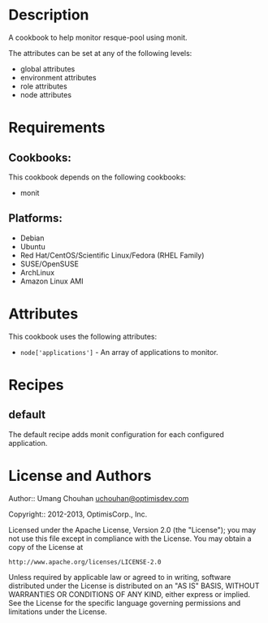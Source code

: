Description
===========

A cookbook to help monitor resque-pool using monit.

The attributes can be set at any of the following levels:

* global attributes
* environment attributes
* role attributes
* node attributes

Requirements
============

## Cookbooks:

This cookbook depends on the following cookbooks:

* monit

## Platforms:

* Debian
* Ubuntu
* Red Hat/CentOS/Scientific Linux/Fedora (RHEL Family)
* SUSE/OpenSUSE
* ArchLinux
* Amazon Linux AMI

Attributes
==========

This cookbook uses the following attributes: 

* `node['applications']` - An array of applications to monitor.

Recipes
=======

default
-------

The default recipe adds monit configuration for each configured application.

License and Authors
===================

Author:: Umang Chouhan <uchouhan@optimisdev.com>

Copyright:: 2012-2013, OptimisCorp., Inc.

Licensed under the Apache License, Version 2.0 (the "License");
you may not use this file except in compliance with the License.
You may obtain a copy of the License at

    http://www.apache.org/licenses/LICENSE-2.0

Unless required by applicable law or agreed to in writing, software
distributed under the License is distributed on an "AS IS" BASIS,
WITHOUT WARRANTIES OR CONDITIONS OF ANY KIND, either express or implied.
See the License for the specific language governing permissions and
limitations under the License.
